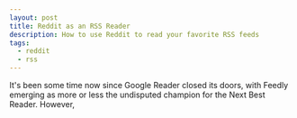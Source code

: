 ```yaml
---
layout: post
title: Reddit as an RSS Reader
description: How to use Reddit to read your favorite RSS feeds
tags:
  - reddit
  - rss
---
```


It's been some time now since Google Reader closed its doors, with Feedly
emerging as more or less the undisputed champion for the Next Best Reader.
However, 
